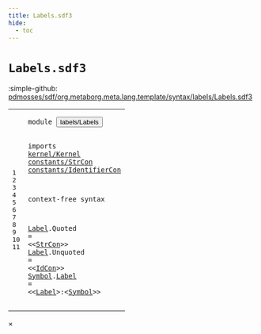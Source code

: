 ```yaml
---
title: Labels.sdf3
hide:
  - toc
---
```


# `Labels.sdf3`

:simple-github: [pdmosses/sdf/org.metaborg.meta.lang.template/syntax/labels/Labels.sdf3]

[pdmosses/sdf/org.metaborg.meta.lang.template/syntax/labels/Labels.sdf3]: https://github.com/pdmosses/sdf/blob/master/org.metaborg.meta.lang.template/syntax/labels/Labels.sdf3 "The source file on GitHub"

<div class="sdf3"><table class="highlighttable"><tbody><tr><td class="linenos"><div class="linenodiv"><pre><span></span>1
2
3
4
5
6
7
8
9
10
11
</pre></div></td>
<td class="code"><pre><code><span class="keyword">module</span> <button class="modal-open" id="labels/Labels_1_8" title="Multi-file references" data-urls="../../TemplateLang.sdf3/#labels/Labels_7_3 ../../regular/Regular.sdf3/#labels/Labels_3_73 ../../sdf2-core/Sdf2-Syntax.sdf3/#labels/Labels_13_9">labels/Labels</button>

<span class="keyword">imports</span> <a href="../../kernel/Kernel.sdf3/#kernel/Kernel_0_7" id="kernel/Kernel_3_9" title="Defined at ../../kernel/Kernel.sdf3 line 1">kernel/Kernel</a> 
        <a href="../../constants/StrCon.sdf3/#constants/StrCon_0_7" id="constants/StrCon_4_9" title="Defined at ../../constants/StrCon.sdf3 line 1">constants/StrCon</a>
        <a href="../../constants/IdentifierCon.sdf3/#constants/IdentifierCon_0_7" id="constants/IdentifierCon_5_9" title="Defined at ../../constants/IdentifierCon.sdf3 line 1">constants/IdentifierCon</a>
 
<span class="keyword">context-free syntax</span>

<a href="#Label_10_17" id="Label_9_1" title="Referenced at line 11">Label</a>.<span class="cons_Constructor"><span id="Quoted_9_7" title="Not referenced locally, nor via imports">Quoted</span></span> = &lt;&lt;<a href="../../constants/StrCon.sdf3/#StrCon_11_4" id="StrCon_9_18" title="Defined at ../../constants/StrCon.sdf3 line 12">StrCon</a>&gt;&gt;
<a href="#Label_10_17" id="Label_10_1" title="Referenced at line 11">Label</a>.<span class="cons_Constructor"><span id="Unquoted_10_7" title="Not referenced locally, nor via imports">Unquoted</span></span> = &lt;&lt;<a href="../../constants/IdentifierCon.sdf3/#IdCon_5_0" id="IdCon_10_20" title="Defined at ../../constants/IdentifierCon.sdf3 line 6">IdCon</a>&gt;&gt;
<a href="#Symbol_10_25" id="Symbol_11_1" title="Referenced at line 11">Symbol</a>.<span class="cons_Constructor"><a href="../../regular/Regular.sdf3/#Label_46_8" id="Label_11_8" title="Referenced at ../../regular/Regular.sdf3 line 47">Label</a></span> = &lt;&lt;<a href="#Label_8_0" id="Label_11_18" title="Defined at line 9, 10">Label</a>&gt;<span class="cons_String">:</span>&lt;<a href="#Symbol_10_0" id="Symbol_11_26" title="Defined at line 11">Symbol</a>&gt;&gt;
</code></pre></td></tr></tbody></table></div>

<div id="modal">
  <div id="modal-content">
    <span id="modal-close">&times;</span>
    <h2 id="modal-h2"></h2>
    <p  id="modal-p"></p>
    <ul id="modal-ul"></ul>
  </div>
</div>
